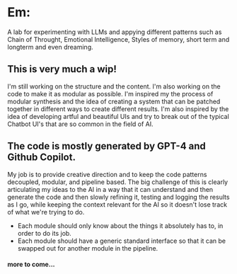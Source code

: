 # Em: 

A lab for experimenting with LLMs and appying different patterns such as Chain of Throught, Emotional Intelligence, Styles of memory, short term and longterm and even dreaming.

## This is very much a wip! 

I'm still working on the structure and the content. I'm also working on the code to make it as modular as possible. I'm inspired my the process of modular synthesis and the idea of creating a system that can be patched together in different ways to create different results. I'm also inspired by the idea of developing artful and beautiful UIs and try to break out of the typical Chatbot UI's that are so common in the field of AI.

## The code is mostly generated by GPT-4 and Github Copilot. 

My job is to provide creative direction and to keep the code patterns decoupled, modular, and pipeline based. The big challenge of this is clearly articulating my ideas to the AI in a way that it can understand and then generate the code and then slowly refining it, testing and logging the results as I go, while keeping the context relevant for the AI so it doesn't lose track of what we're trying to do. 

- Each module should only know about the things it absolutely has to, in order to do its job.
- Each module should have a generic standard interface so that it can be swapped out for another module in the pipeline.

#### more to come...
